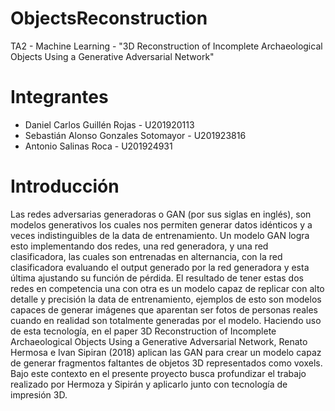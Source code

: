 # ObjectsReconstruction
TA2 - Machine Learning - "3D Reconstruction of Incomplete Archaeological Objects Using a Generative Adversarial Network"

# Integrantes
* Daniel Carlos Guillén Rojas - U201920113
* Sebastián Alonso Gonzales Sotomayor - U201923816
* Antonio Salinas Roca - U201924931

# Introducción
Las redes adversarias generadoras o GAN (por sus siglas en inglés),  son modelos generativos los cuales nos permiten generar datos idénticos y a veces indistinguibles de la data de entrenamiento. Un modelo GAN logra esto implementando dos redes, una red generadora, y una red clasificadora, las cuales son entrenadas en alternancia, con la red clasificadora evaluando el output generado por la red generadora y esta última ajustando su función de pérdida. El resultado de tener estas dos redes en competencia una con otra es un modelo capaz de replicar con alto detalle y precisión la data de entrenamiento, ejemplos de esto son modelos capaces de generar imágenes que aparentan ser fotos de personas reales cuando en realidad son totalmente generadas por el modelo. 
Haciendo uso de esta tecnología, en el paper 3D Reconstruction of Incomplete Archaeological Objects Using a Generative Adversarial Network, Renato Hermosa e Ivan Sipiran (2018) aplican las GAN para crear un modelo capaz de generar fragmentos faltantes de objetos 3D representados como voxels. Bajo este contexto en el presente proyecto busca profundizar el trabajo realizado por Hermoza y Sipirán y aplicarlo junto con tecnología de impresión 3D.
